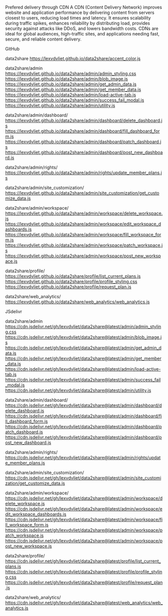 Prefered delivery through CDN
A CDN (Content Delivery Network) improves website and application performance by delivering content from servers closest to users, reducing load times and latency. It ensures scalability during traffic spikes, enhances reliability by distributing load, provides security against attacks like DDoS, and lowers bandwidth costs. CDNs are ideal for global audiences, high-traffic sites, and applications needing fast, secure, and reliable content delivery.

GitHub

data2share
https://lexvdvliet.github.io/data2share/accent_color.js

data2share/admin
https://lexvdvliet.github.io/data2share/admin/admin_styling.css
https://lexvdvliet.github.io/data2share/admin/blob_image.js
https://lexvdvliet.github.io/data2share/admin/get_admin_data.js
https://lexvdvliet.github.io/data2share/admin/get_member_data.js
https://lexvdvliet.github.io/data2share/admin/load-active-tab.js
https://lexvdvliet.github.io/data2share/admin/success_fail_modal.js
https://lexvdvliet.github.io/data2share/admin/utility.js

data2share/admin/dashboard/
https://lexvdvliet.github.io/data2share/admin/dashboard/delete_dashboard.js
https://lexvdvliet.github.io/data2share/admin/dashboard/fill_dashboard_form.js
https://lexvdvliet.github.io/data2share/admin/dashboard/patch_dashboard.js
https://lexvdvliet.github.io/data2share/admin/dashboard/post_new_dashboard.js

data2share/admin/rights/
https://lexvdvliet.github.io/data2share/admin/rights/update_member_plans.js

data2share/admin/site_customization/
https://lexvdvliet.github.io/data2share/admin/site_customization/get_customize_data.js

data2share/admin/workspace/
https://lexvdvliet.github.io/data2share/admin/workspace/delete_workspace.js
https://lexvdvliet.github.io/data2share/admin/workspace/edit_workspace_dashboards.js
https://lexvdvliet.github.io/data2share/admin/workspace/fill_workspace_form.js
https://lexvdvliet.github.io/data2share/admin/workspace/patch_workspace.js
https://lexvdvliet.github.io/data2share/admin/workspace/post_new_workspace.js

data2share/profile/
https://lexvdvliet.github.io/data2share/profile/list_current_plans.js
https://lexvdvliet.github.io/data2share/profile/profile_styling.css
https://lexvdvliet.github.io/data2share/profile/request_plan.js

data2share/web_analytics/
https://lexvdvliet.github.io/data2share/web_analytics/web_analytics.js



JSdelivr

data2share/admin
https://cdn.jsdelivr.net/gh/lexvdvliet/data2share@latest/admin/admin_styling.css
https://cdn.jsdelivr.net/gh/lexvdvliet/data2share@latest/admin/blob_image.js
https://cdn.jsdelivr.net/gh/lexvdvliet/data2share@latest/admin/get_admin_data.js
https://cdn.jsdelivr.net/gh/lexvdvliet/data2share@latest/admin/get_member_data.js
https://cdn.jsdelivr.net/gh/lexvdvliet/data2share@latest/admin/load-active-tab.js
https://cdn.jsdelivr.net/gh/lexvdvliet/data2share@latest/admin/success_fail_modal.js
https://cdn.jsdelivr.net/gh/lexvdvliet/data2share@latest/admin/utility.js

data2share/admin/dashboard/
https://cdn.jsdelivr.net/gh/lexvdvliet/data2share@latest/admin/dashboard/delete_dashboard.js
https://cdn.jsdelivr.net/gh/lexvdvliet/data2share@latest/admin/dashboard/fill_dashboard_form.js
https://cdn.jsdelivr.net/gh/lexvdvliet/data2share@latest/admin/dashboard/patch_dashboard.js
https://cdn.jsdelivr.net/gh/lexvdvliet/data2share@latest/admin/dashboard/post_new_dashboard.js

data2share/admin/rights/
https://cdn.jsdelivr.net/gh/lexvdvliet/data2share@latest/admin/rights/update_member_plans.js

data2share/admin/site_customization/
https://cdn.jsdelivr.net/gh/lexvdvliet/data2share@latest/admin/site_customization/get_customize_data.js

data2share/admin/workspace/
https://cdn.jsdelivr.net/gh/lexvdvliet/data2share@latest/admin/workspace/delete_workspace.js
https://cdn.jsdelivr.net/gh/lexvdvliet/data2share@latest/admin/workspace/edit_workspace_dashboards.js
https://cdn.jsdelivr.net/gh/lexvdvliet/data2share@latest/admin/workspace/fill_workspace_form.js
https://cdn.jsdelivr.net/gh/lexvdvliet/data2share@latest/admin/workspace/patch_workspace.js
https://cdn.jsdelivr.net/gh/lexvdvliet/data2share@latest/admin/workspace/post_new_workspace.js

data2share/profile/
https://cdn.jsdelivr.net/gh/lexvdvliet/data2share@latest/profile/list_current_plans.js
https://cdn.jsdelivr.net/gh/lexvdvliet/data2share@latest/profile/profile_styling.css
https://cdn.jsdelivr.net/gh/lexvdvliet/data2share@latest/profile/request_plan.js

data2share/web_analytics/
https://cdn.jsdelivr.net/gh/lexvdvliet/data2share@latest/web_analytics/web_analytics.js